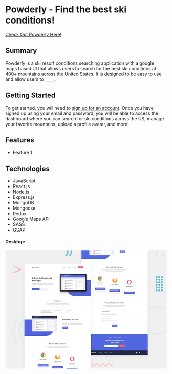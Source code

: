 # Powderly - Find the best ski conditions!

[Check Out Powderly Here!](https://zflegle3.github.io/powderly)

## Summary

Powderly is a ski resort conditions searching application with a google maps based UI that allows users to search for the best ski conditions at 400+ mountains across the United States. It is designed to be easy to use and allow users to _____.

## Getting Started
To get started, you will need to [sign up for an account](https://zflegle3.github.io/powderly). Once you have signed up using your email and password, you will be able to access the dashboard where you can search for ski conditions across the US, manage your favorite mountains, upload a profile avatar, and more!

## Features 
* Feature 1

## Technologies
* JavaScript
* React.js
* Node.js
* Express.js
* MongoDB
* Mongoose
* Redux
* Google Maps API
* SASS
* GSAP

#### Desktop:
![demo image](https://raw.githubusercontent.com/zflegle3/landing-page/main/design/desktop-preview.jpg)
